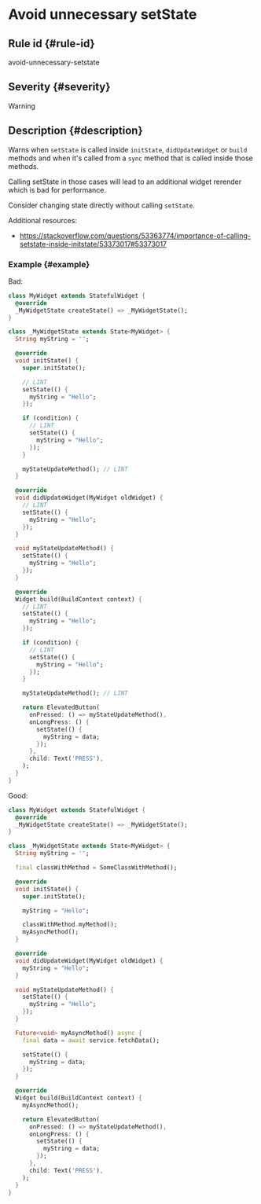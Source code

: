 # Avoid unnecessary setState

## Rule id {#rule-id}

avoid-unnecessary-setstate

## Severity {#severity}

Warning

## Description {#description}

Warns when `setState` is called inside `initState`, `didUpdateWidget` or `build` methods and when it's called from a `sync` method that is called inside those methods.

Calling setState in those cases will lead to an additional widget rerender which is bad for performance.

Consider changing state directly without calling `setState`.

Additional resources:

* <https://stackoverflow.com/questions/53363774/importance-of-calling-setstate-inside-initstate/53373017#53373017>

### Example {#example}

Bad:

```dart
class MyWidget extends StatefulWidget {
  @override
  _MyWidgetState createState() => _MyWidgetState();
}

class _MyWidgetState extends State<MyWidget> {
  String myString = '';

  @override
  void initState() {
    super.initState();

    // LINT
    setState(() {
      myString = "Hello";
    });

    if (condition) {
      // LINT
      setState(() {
        myString = "Hello";
      });
    }

    myStateUpdateMethod(); // LINT
  }

  @override
  void didUpdateWidget(MyWidget oldWidget) {
    // LINT
    setState(() {
      myString = "Hello";
    });
  }

  void myStateUpdateMethod() {
    setState(() {
      myString = "Hello";
    });
  }

  @override
  Widget build(BuildContext context) {
    // LINT
    setState(() {
      myString = "Hello";
    });

    if (condition) {
      // LINT
      setState(() {
        myString = "Hello";
      });
    }

    myStateUpdateMethod(); // LINT

    return ElevatedButton(
      onPressed: () => myStateUpdateMethod(),
      onLongPress: () {
        setState(() {
          myString = data;
        });
      },
      child: Text('PRESS'),
    );
  }
}
```

Good:

```dart
class MyWidget extends StatefulWidget {
  @override
  _MyWidgetState createState() => _MyWidgetState();
}

class _MyWidgetState extends State<MyWidget> {
  String myString = '';

  final classWithMethod = SomeClassWithMethod();

  @override
  void initState() {
    super.initState();

    myString = "Hello";

    classWithMethod.myMethod();
    myAsyncMethod();
  }

  @override
  void didUpdateWidget(MyWidget oldWidget) {
    myString = "Hello";
  }

  void myStateUpdateMethod() {
    setState(() {
      myString = "Hello";
    });
  }

  Future<void> myAsyncMethod() async {
    final data = await service.fetchData();

    setState(() {
      myString = data;
    });
  }

  @override
  Widget build(BuildContext context) {
    myAsyncMethod();

    return ElevatedButton(
      onPressed: () => myStateUpdateMethod(),
      onLongPress: () {
        setState(() {
          myString = data;
        });
      },
      child: Text('PRESS'),
    );
  }
}
```
